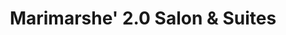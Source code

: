 ---
title: "Marimarshe' 2.0 Salon & Suites"
url: /chicago/marimarshe-2-0-salon-and-suites/
shop: hairdresser
---